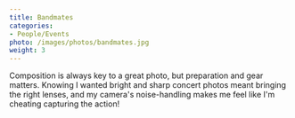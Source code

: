 ```yaml
---
title: Bandmates
categories: 
- People/Events
photo: /images/photos/bandmates.jpg
weight: 3
---
```

Composition is always key to a great photo, but preparation and gear matters. Knowing I wanted bright and sharp concert photos meant bringing the right lenses, and my camera's noise-handling makes me feel like I'm cheating capturing the action!